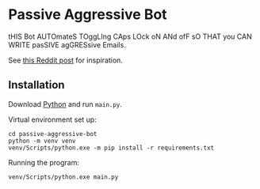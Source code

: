 # Passive Aggressive Bot
tHIS Bot AUTOmateS TOggLIng CAps LOck oN ANd ofF sO THAT you CAN WRITE pasSIVE agGRESsive Emails.

See [this Reddit post](https://www.reddit.com/r/UnnecessaryInventions/comments/xpcw87/a_device_to_type_like_this/) for inspiration.

## Installation
Download [Python](https://python.org) and run `main.py`.

Virtual environment set up:
```
cd passive-aggressive-bot
python -m venv venv
venv/Scripts/python.exe -m pip install -r requirements.txt
```

Running the program:
```
venv/Scripts/python.exe main.py
```
